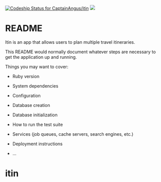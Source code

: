 [ ![Codeship Status for CaptainAngus/itin](https://app.codeship.com/projects/cf5a28e0-cb02-0135-245d-166e68feea7b/status?branch=master)](https://app.codeship.com/projects/261825)
<a href="https://codeclimate.com/github/CaptainAngus/itin/maintainability"><img src="https://api.codeclimate.com/v1/badges/f890ffb04f4f95c64eef/maintainability" /></a>

# README

Itin is an app that allows users to plan multiple travel itineraries.

This README would normally document whatever steps are necessary to get the
application up and running.

Things you may want to cover:

* Ruby version

* System dependencies

* Configuration

* Database creation

* Database initialization

* How to run the test suite

* Services (job queues, cache servers, search engines, etc.)

* Deployment instructions

* ...
# itin
